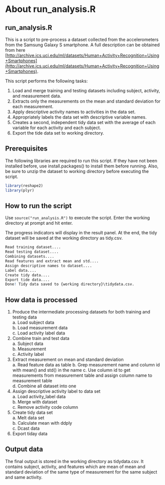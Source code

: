 About run_analysis.R 
========================================================
## run_analysis.R

This is a script to pre-process a dataset collected from the accelerometers from the Samsung Galaxy S smartphone. A full description can be obtained from here [http://archive.ics.uci.edu/ml/datasets/Human+Activity+Recognition+Using+Smartphones](http://archive.ics.uci.edu/ml/datasets/Human+Activity+Recognition+Using+Smartphones).

This script performs the following tasks:  
1. Load and merge training and testing datasets including subject, activity, and measurement data.  
2. Extracts only the measurements on the mean and standard deviation for each measurement.   
3. Apply descriptive activity names to activities in the data set.  
4. Appropriately labels the data set with descriptive variable names.   
5. Creates a second, independent tidy data set with the average of each variable for each activity and each subject.   
6. Export the tide data set to working directory.  

## Prerequisites

The following libraries are required to run this script. If they have not been installed before, use install.packages() to install them before running. Also, be sure to unzip the dataset to working directory before executing the script.

```r
library(reshape2)
library(plyr)
```

## How to run the script
Use <code>source("run_analysis.R")</code> to execute the script. Enter the working directory at prompt and hit enter.

The progress indicators will display in the result panel. At the end, the tidy dataset will be saved at the working directory as tidy.csv.  

```r
Read training dataset....   
Read testing dataset....   
Combining datasets....  
Read features and extract mean and std....  
Assign descriptive names to dataset....  
Label data....  
Create tidy data....   
Export tide data....   
Done! Tidy data saved to {working directory}\tidydata.csv.
```

## How data is processed
1. Produce the intermediate processing datasets for both training and testing data  
        a. Load subject data  
        b. Load measurement data  
        c. Load activity label data  
2. Combine train and test data  
        a. Subject data  
        b. Measurement  
        c. Activity label    
3. Extract measurement on mean and standard deviation  
        a. Read feature data as table
        b. Grep measurement name and column id with mean() and std() in the name
        c. Use column id to get measurements from measurement table and assign column name to measurement table  
        d. Combine all dataset into one  
4. Assign descriptive activity label to data set  
        a. Load activity_label data  
        b. Merge with dataset  
        c. Remove activity code column  
5. Create tidy data set  
        a. Melt data set  
        b. Calculate mean with ddply   
        c. Dcast data  
6. Export tiday data 

## Output data  
The final output is stored in the working directory as tidydata.csv. It contains subject, activity, and features which are mean of mean and standard deviation of the same type of measurement for the same subject and same activity.
